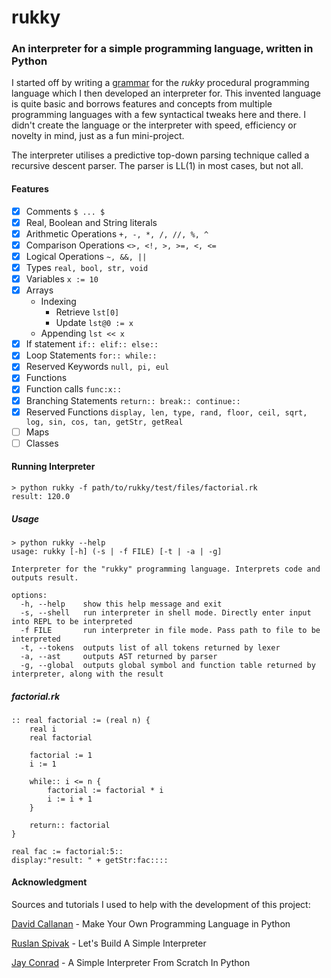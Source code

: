 # rukky

### An interpreter for a simple programming language, written in Python
I started off by writing a [grammar](https://github.com/shtem/rukky/blob/main/rukky/resources/grammar.txt) for the *rukky* procedural programming language which I then developed an interpreter for. This invented language is quite basic and borrows features and concepts from multiple programming languages with a few syntactical tweaks here and there. I didn't create the language or the interpreter with speed, efficiency or novelty in mind, just as a fun mini-project.

The interpreter utilises a predictive top-down parsing technique called a recursive descent parser. The parser  is LL(1) in most cases, but not all.

#### Features

- [x] Comments ``$ ... $``
- [x] Real, Boolean and String literals
- [x] Arithmetic Operations ``+, -, *, /, //, %, ^``
- [x] Comparison Operations ``<>, <!, >, >=, <, <=``
- [x] Logical Operations ``~, &&, ||``
- [x] Types ``real, bool, str, void``
- [x] Variables ``x := 10``
- [x] Arrays
    - Indexing
        - Retrieve ``lst[0]``
        - Update ``lst@0 := x``
    - Appending ``lst << x``
- [x] If statement ``if:: elif:: else::``
- [x] Loop Statements ``for:: while::``
- [x] Reserved Keywords ``null, pi, eul``
- [x] Functions
- [x] Function calls ``func:x::``
- [x] Branching Statements ``return:: break:: continue::``
- [x] Reserved Functions ``display, len, type, rand, floor, ceil, sqrt, log, sin, cos, tan, getStr, getReal ``
- [ ] Maps
- [ ] Classes

#### Running Interpreter

```
> python rukky -f path/to/rukky/test/files/factorial.rk
result: 120.0
```

##### Usage
```
> python rukky --help                                                  
usage: rukky [-h] (-s | -f FILE) [-t | -a | -g]

Interpreter for the "rukky" programming language. Interprets code and outputs result.

options:
  -h, --help    show this help message and exit
  -s, --shell   run interpreter in shell mode. Directly enter input into REPL to be interpreted
  -f FILE       run interpreter in file mode. Pass path to file to be interpreted
  -t, --tokens  outputs list of all tokens returned by lexer
  -a, --ast     outputs AST returned by parser
  -g, --global  outputs global symbol and function table returned by interpreter, along with the result
```

##### factorial.rk
```
:: real factorial := (real n) {
    real i
    real factorial

    factorial := 1
    i := 1

    while:: i <= n {
        factorial := factorial * i
        i := i + 1
    }

    return:: factorial
}

real fac := factorial:5::
display:"result: " + getStr:fac::::
```

#### Acknowledgment
Sources and tutorials I used to help with the development of this project:

[David Callanan](https://github.com/davidcallanan/py-myopl-code) - Make Your Own Programming Language in Python

[Ruslan Spivak](https://github.com/rspivak/lsbasi) - Let's Build A Simple Interpreter

[Jay Conrad](https://jayconrod.com/posts/37/a-simple-interpreter-from-scratch-in-python--part-1-) - A Simple Interpreter From Scratch In Python